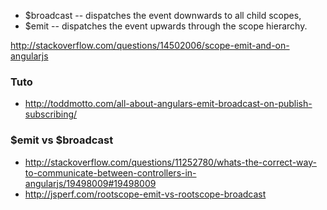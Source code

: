 * $broadcast -- dispatches the event downwards to all child scopes,
* $emit -- dispatches the event upwards through the scope hierarchy.

http://stackoverflow.com/questions/14502006/scope-emit-and-on-angularjs

### Tuto 
* http://toddmotto.com/all-about-angulars-emit-broadcast-on-publish-subscribing/

### $emit vs $broadcast 

* http://stackoverflow.com/questions/11252780/whats-the-correct-way-to-communicate-between-controllers-in-angularjs/19498009#19498009
* http://jsperf.com/rootscope-emit-vs-rootscope-broadcast
